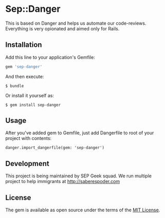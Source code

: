 # Sep::Danger

This is based on Danger and helps us automate our code-reviews. Everything is very opionated and aimed only for Rails.

## Installation

Add this line to your application's Gemfile:

```ruby
gem 'sep-danger'
```

And then execute:

    $ bundle

Or install it yourself as:

    $ gem install sep-danger

## Usage

After you've added gem to Gemfile, just add Dangerfile to root of your project with contents:

```
danger.import_dangerfile(gem: 'sep-danger')
```


## Development

This project is being maintained by SEP Geek squad. We run multiple project to help immigrants at http://saberespoder.com 


## License

The gem is available as open source under the terms of the [MIT License](http://opensource.org/licenses/MIT).

